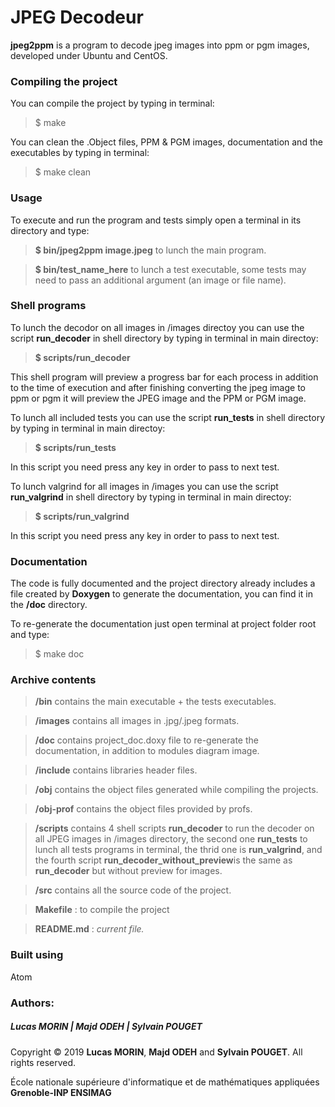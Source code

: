 JPEG Decodeur
==================

**jpeg2ppm** is a program to decode jpeg images into ppm or pgm images, developed under Ubuntu and CentOS.

### Compiling the project

You can compile the project by typing in terminal:

> $ make

You can clean the .Object files, PPM & PGM images, documentation and the executables by typing in terminal:

> $ make clean


### Usage

To execute and run the program and tests simply open a terminal in its directory and type:

> **$ bin/jpeg2ppm image.jpeg** to lunch the main program.

> **$ bin/test_name_here** to lunch a test executable, some tests may need to pass an additional argument (an image or file name).

### Shell programs

To lunch the decodor on all images in /images directoy you can use the script **run_decoder** in shell directory by typing in terminal in main directoy:

> **$ scripts/run_decoder**

This shell program will preview a progress bar for each process in addition to the time of execution and after finishing converting the jpeg image to ppm or pgm it will preview the JPEG image and the PPM or PGM image.

To lunch all included tests you can use the script **run_tests** in shell directory by typing in terminal in main directoy:

> **$ scripts/run_tests**

In this script you need press any key in order to pass to next test.

To lunch valgrind for all images in /images you can use the script **run_valgrind** in shell directory by typing in terminal in main directoy:

> **$ scripts/run_valgrind**

In this script you need press any key in order to pass to next test.

### Documentation

The code is fully documented and the project directory already includes a file created by **Doxygen** to generate the documentation, you can find it in the **/doc** directory.

To re-generate the documentation just open terminal at project folder root and type:
>$ make doc

### Archive contents

> **/bin** contains the main executable + the tests executables.

> **/images** contains all images in .jpg/.jpeg formats.

> **/doc** contains project_doc.doxy file to re-generate the documentation, in addition to modules diagram image.

> **/include** contains libraries header files.

> **/obj** contains the object files generated while compiling the projects.

> **/obj-prof** contains the object files provided by profs.

> **/scripts** contains 4 shell scripts **run_decoder** to run the decoder on all JPEG images in /images directory, the second one **run_tests** to lunch all tests programs in terminal, the thrid one is **run_valgrind**, and the fourth script **run_decoder_without_preview**is the same as **run_decoder** but without preview for images.

> **/src** contains all the source code of the project.

> **Makefile** : to compile the project

> **README.md** : _current file._


### Built using
Atom


### Authors:
##### Lucas MORIN | Majd ODEH | Sylvain POUGET
Copyright © 2019 **Lucas MORIN**, **Majd ODEH** and **Sylvain POUGET**. All rights reserved.

École nationale supérieure d'informatique et de mathématiques appliquées
**Grenoble-INP ENSIMAG**
